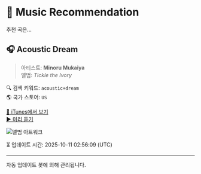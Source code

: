 
# 🎵 Music Recommendation

추천 곡은...

## 🎧 Acoustic Dream  
> 아티스트: **Minoru Mukaiya**  
> 앨범: _Tickle the Ivory_  

🔍 검색 키워드: `acoustic+dream`  
🌎 국가 스토어: `US`

[🔗 iTunes에서 보기](https://music.apple.com/us/album/acoustic-dream/1535035245?i=1535035727&uo=4)  
[▶️ 미리 듣기](https://audio-ssl.itunes.apple.com/itunes-assets/AudioPreview124/v4/c8/7c/4b/c87c4bbc-05c1-f438-3d74-d50c995acf6e/mzaf_9918772770625236421.plus.aac.p.m4a)

![앨범 아트워크](https://is1-ssl.mzstatic.com/image/thumb/Music124/v4/04/bb/08/04bb0837-591e-dbc6-5222-c3a3ded6630b/4560427431048.jpg/100x100bb.jpg)

⏳ 업데이트 시간: 2025-10-11 02:56:09 (UTC)

---
자동 업데이트 봇에 의해 관리됩니다.
